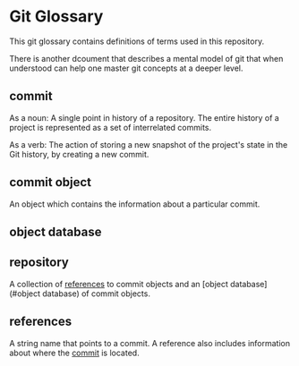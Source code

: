 # Git Glossary 

This git glossary contains definitions of terms used in this repository.

There is another dcoument that describes a mental model of git that
when understood can help one master git concepts at a deeper level. 

## commit
As a noun: A single point in history of a repository. The entire history of a project is represented as a set
of interrelated commits. 

As a verb: The action of storing a new snapshot of the project's state in the Git history, by creating a new commit. 

## commit object
An object which contains the information about a particular commit. 

## object database

## repository
A collection of [references](#references) to commit objects and an [object database](#object database) of commit objects. 


## references
A string name that points to a commit. A reference also includes information about where the [commit](#commit) is located.

